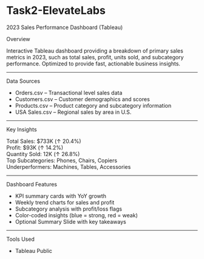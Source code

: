 # Task2-ElevateLabs

2023 Sales Performance Dashboard (Tableau)

Overview

Interactive Tableau dashboard providing a breakdown of primary sales metrics in 2023, such as total sales, profit, units sold, and subcategory performance. Optimized to provide fast, actionable business insights.

---

Data Sources
- Orders.csv – Transactional level sales data <br>
- Customers.csv – Customer demographics and scores <br>
- Products.csv – Product category and subcategory information <br>
- USA Sales.csv – Regional sales by area in U.S. <br>

---

Key Insights

Total Sales:  $733K (↑ 20.4%)<br>
Profit:  $93K (↑ 14.2%)<br>
Quantity Sold: 12K (↑ 26.8%)<br>
Top Subcategories:  Phones, Chairs, Copiers <br>
Underperformers:  Machines, Tables, Accessories 

---

Dashboard Features

- KPI summary cards with YoY growth <br>
- Weekly trend charts for sales and profit <br>
- Subcategory analysis with profit/loss flags <br>
- Color-coded insights (blue = strong, red = weak) <br>
- Optional Summary Slide with key takeaways

---

Tools Used

- Tableau Public
